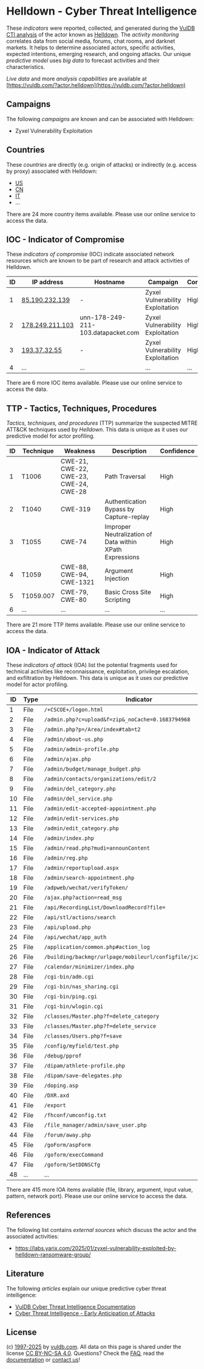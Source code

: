 # Helldown - Cyber Threat Intelligence

These _indicators_ were reported, collected, and generated during the [VulDB CTI analysis](https://vuldb.com/?kb.cti) of the actor known as [Helldown](https://vuldb.com/?actor.helldown). The _activity monitoring_ correlates data from social media, forums, chat rooms, and darknet markets. It helps to determine associated actors, specific activities, expected intentions, emerging research, and ongoing attacks. Our unique _predictive model_ uses _big data_ to forecast activities and their characteristics.

_Live data_ and more _analysis capabilities_ are available at [https://vuldb.com/?actor.helldown](https://vuldb.com/?actor.helldown)

## Campaigns

The following _campaigns_ are known and can be associated with Helldown:

* Zyxel Vulnerability Exploitation

## Countries

These _countries_ are directly (e.g. origin of attacks) or indirectly (e.g. access by proxy) associated with Helldown:

* [US](https://vuldb.com/?country.us)
* [CN](https://vuldb.com/?country.cn)
* [IT](https://vuldb.com/?country.it)
* ...

There are 24 more country items available. Please use our online service to access the data.

## IOC - Indicator of Compromise

These _indicators of compromise_ (IOC) indicate associated network resources which are known to be part of research and attack activities of Helldown.

ID | IP address | Hostname | Campaign | Confidence
-- | ---------- | -------- | -------- | ----------
1 | [85.190.232.139](https://vuldb.com/?ip.85.190.232.139) | - | Zyxel Vulnerability Exploitation | High
2 | [178.249.211.103](https://vuldb.com/?ip.178.249.211.103) | unn-178-249-211-103.datapacket.com | Zyxel Vulnerability Exploitation | High
3 | [193.37.32.55](https://vuldb.com/?ip.193.37.32.55) | - | Zyxel Vulnerability Exploitation | High
4 | ... | ... | ... | ...

There are 6 more IOC items available. Please use our online service to access the data.

## TTP - Tactics, Techniques, Procedures

_Tactics, techniques, and procedures_ (TTP) summarize the suspected MITRE ATT&CK techniques used by _Helldown_. This data is unique as it uses our predictive model for actor profiling.

ID | Technique | Weakness | Description | Confidence
-- | --------- | -------- | ----------- | ----------
1 | T1006 | CWE-21, CWE-22, CWE-23, CWE-24, CWE-28 | Path Traversal | High
2 | T1040 | CWE-319 | Authentication Bypass by Capture-replay | High
3 | T1055 | CWE-74 | Improper Neutralization of Data within XPath Expressions | High
4 | T1059 | CWE-88, CWE-94, CWE-1321 | Argument Injection | High
5 | T1059.007 | CWE-79, CWE-80 | Basic Cross Site Scripting | High
6 | ... | ... | ... | ...

There are 21 more TTP items available. Please use our online service to access the data.

## IOA - Indicator of Attack

These _indicators of attack_ (IOA) list the potential fragments used for technical activities like reconnaissance, exploitation, privilege escalation, and exfiltration by Helldown. This data is unique as it uses our predictive model for actor profiling.

ID | Type | Indicator | Confidence
-- | ---- | --------- | ----------
1 | File | `/+CSCOE+/logon.html` | High
2 | File | `/admin.php?c=upload&f=zip&_noCache=0.1683794968` | High
3 | File | `/admin.php?p=/Area/index#tab=t2` | High
4 | File | `/admin/about-us.php` | High
5 | File | `/admin/admin-profile.php` | High
6 | File | `/admin/ajax.php` | High
7 | File | `/admin/budget/manage_budget.php` | High
8 | File | `/admin/contacts/organizations/edit/2` | High
9 | File | `/admin/del_category.php` | High
10 | File | `/admin/del_service.php` | High
11 | File | `/admin/edit-accepted-appointment.php` | High
12 | File | `/admin/edit-services.php` | High
13 | File | `/admin/edit_category.php` | High
14 | File | `/admin/index.php` | High
15 | File | `/admin/read.php?mudi=announContent` | High
16 | File | `/admin/reg.php` | High
17 | File | `/admin/reportupload.aspx` | High
18 | File | `/admin/search-appointment.php` | High
19 | File | `/adpweb/wechat/verifyToken/` | High
20 | File | `/ajax.php?action=read_msg` | High
21 | File | `/api/RecordingList/DownloadRecord?file=` | High
22 | File | `/api/stl/actions/search` | High
23 | File | `/api/upload.php` | High
24 | File | `/api/wechat/app_auth` | High
25 | File | `/application/common.php#action_log` | High
26 | File | `/building/backmgr/urlpage/mobileurl/configfile/jx2_config.ini` | High
27 | File | `/calendar/minimizer/index.php` | High
28 | File | `/cgi-bin/adm.cgi` | High
29 | File | `/cgi-bin/nas_sharing.cgi` | High
30 | File | `/cgi-bin/ping.cgi` | High
31 | File | `/cgi-bin/wlogin.cgi` | High
32 | File | `/classes/Master.php?f=delete_category` | High
33 | File | `/classes/Master.php?f=delete_service` | High
34 | File | `/classes/Users.php?f=save` | High
35 | File | `/config/myfield/test.php` | High
36 | File | `/debug/pprof` | Medium
37 | File | `/dipam/athlete-profile.php` | High
38 | File | `/dipam/save-delegates.php` | High
39 | File | `/doping.asp` | Medium
40 | File | `/DXR.axd` | Medium
41 | File | `/export` | Low
42 | File | `/fhconf/umconfig.txt` | High
43 | File | `/file_manager/admin/save_user.php` | High
44 | File | `/forum/away.php` | High
45 | File | `/goForm/aspForm` | High
46 | File | `/goform/execCommand` | High
47 | File | `/goform/SetDDNSCfg` | High
48 | ... | ... | ...

There are 415 more IOA items available (file, library, argument, input value, pattern, network port). Please use our online service to access the data.

## References

The following list contains _external sources_ which discuss the actor and the associated activities:

* https://labs.yarix.com/2025/01/zyxel-vulnerability-exploited-by-helldown-ransomware-group/

## Literature

The following _articles_ explain our unique predictive cyber threat intelligence:

* [VulDB Cyber Threat Intelligence Documentation](https://vuldb.com/?kb.cti)
* [Cyber Threat Intelligence - Early Anticipation of Attacks](https://www.scip.ch/en/?labs.20201022)

## License

(c) [1997-2025](https://vuldb.com/?kb.changelog) by [vuldb.com](https://vuldb.com/?kb.about). All data on this page is shared under the license [CC BY-NC-SA 4.0](https://creativecommons.org/licenses/by-nc-sa/4.0/). Questions? Check the [FAQ](https://vuldb.com/?kb.faq), read the [documentation](https://vuldb.com/?kb) or [contact us](https://vuldb.com/?contact)!
